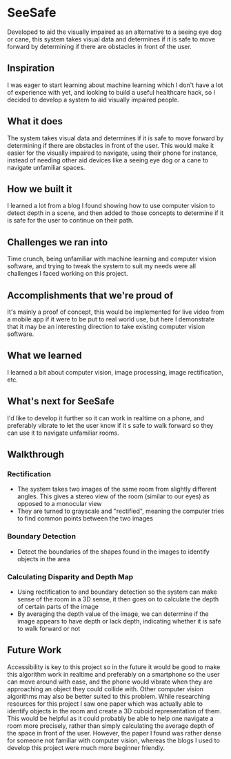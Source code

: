# SeeSafe
Developed to aid the visually impaired as an alternative to a seeing eye dog or cane, this system takes visual data and determines if it is safe to move forward by determining if there are obstacles in front of the user.

## Inspiration
I was eager to start learning about machine learning which I don't have a lot of experience with yet, and looking to build a useful healthcare hack, so I decided to develop a system to aid visually impaired people.

## What it does
The system takes visual data and determines if it is safe to move forward by determining if there are obstacles in front of the user. This would make it easier for the visually impaired to navigate, using their phone for instance, instead of needing other aid devices like a seeing eye dog or a cane to navigate unfamiliar spaces.

## How we built it
I learned a lot from a blog I found showing how to use computer vision to detect depth in a scene, and then added to those concepts to determine if it is safe for the user to continue on their path.

## Challenges we ran into
Time crunch, being unfamiliar with machine learning and computer vision software, and trying to tweak the system to suit my needs were all challenges I faced working on this project.

## Accomplishments that we're proud of
It's mainly a proof of concept, this would be implemented for live video from a mobile app if it were to be put to real world use, but here I demonstrate that it may be an interesting direction to take existing computer vision software.

## What we learned
I learned a bit about computer vision, image processing, image rectification, etc.

## What's next for SeeSafe
I'd like to develop it further so it can work in realtime on a phone, and preferably vibrate to let the user know if it s safe to walk forward so they can use it to navigate unfamiliar rooms.

## Walkthrough
### Rectification
- The system takes two images of the same room from slightly different angles. This gives a stereo view of the room (similar to our eyes) as opposed to a monocular view
- They are turned to grayscale and "rectified", meaning the computer tries to find common points between the two images
### Boundary Detection
- Detect the boundaries of the shapes found in the images to identify objects in the area
### Calculating Disparity and Depth Map
- Using rectification to and boundary detection so the system can make sense of the room in a 3D sense, it then goes on to calculate the depth of certain parts of the image
- By averaging the depth value of the image, we can determine if the image appears to have depth or lack depth, indicating whether it is safe to walk forward or not

## Future Work
Accessibility is key to this project so in the future it would be good to make this algorithm work in realtime and preferably on a smartphone so the user can move around with ease, and the phone would vibrate when they are approaching an object they could collide with. Other computer vision algorithms may also be better suited to this problem. While researching resources for this project I saw one paper which was actually able to identify objects in the room and create a 3D cuboid representation of them. This would be helpful as it could probably be able to help one navigate a room more precisely, rather than simply calculating the average depth of the space in front of the user. However, the paper I found was rather dense for someone not familiar with computer vision, whereas the blogs I used to develop this project were much more beginner friendly.
